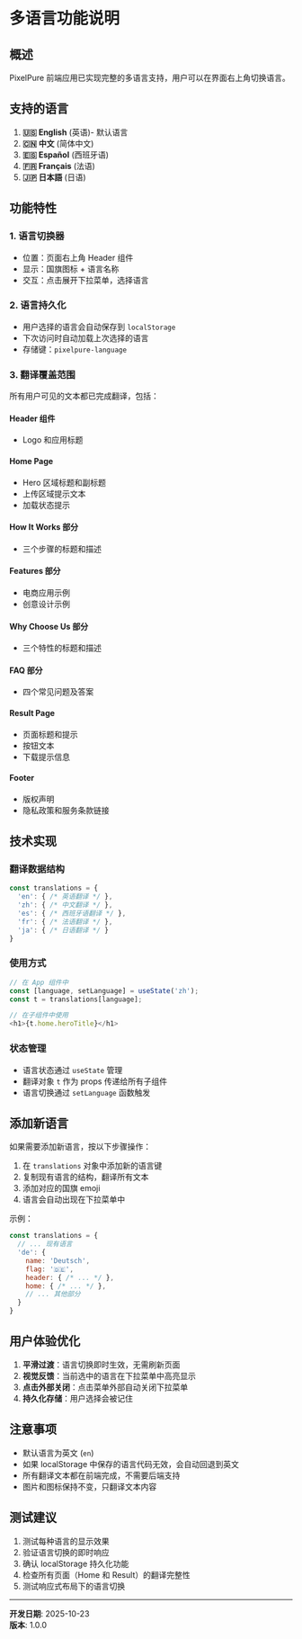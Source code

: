 # 多语言功能说明

## 概述
PixelPure 前端应用已实现完整的多语言支持，用户可以在界面右上角切换语言。

## 支持的语言

1. **🇺🇸 English** (英语)- 默认语言
2. **🇨🇳 中文** (简体中文)
3. **🇪🇸 Español** (西班牙语)
4. **🇫🇷 Français** (法语)
5. **🇯🇵 日本語** (日语)

## 功能特性

### 1. 语言切换器
- 位置：页面右上角 Header 组件
- 显示：国旗图标 + 语言名称
- 交互：点击展开下拉菜单，选择语言

### 2. 语言持久化
- 用户选择的语言会自动保存到 `localStorage`
- 下次访问时自动加载上次选择的语言
- 存储键：`pixelpure-language`

### 3. 翻译覆盖范围
所有用户可见的文本都已完成翻译，包括：

#### Header 组件
- Logo 和应用标题

#### Home Page
- Hero 区域标题和副标题
- 上传区域提示文本
- 加载状态提示

#### How It Works 部分
- 三个步骤的标题和描述

#### Features 部分
- 电商应用示例
- 创意设计示例

#### Why Choose Us 部分
- 三个特性的标题和描述

#### FAQ 部分
- 四个常见问题及答案

#### Result Page
- 页面标题和提示
- 按钮文本
- 下载提示信息

#### Footer
- 版权声明
- 隐私政策和服务条款链接

## 技术实现

### 翻译数据结构
```javascript
const translations = {
  'en': { /* 英语翻译 */ },
  'zh': { /* 中文翻译 */ },
  'es': { /* 西班牙语翻译 */ },
  'fr': { /* 法语翻译 */ },
  'ja': { /* 日语翻译 */ }
}
```

### 使用方式
```javascript
// 在 App 组件中
const [language, setLanguage] = useState('zh');
const t = translations[language];

// 在子组件中使用
<h1>{t.home.heroTitle}</h1>
```

### 状态管理
- 语言状态通过 `useState` 管理
- 翻译对象 `t` 作为 props 传递给所有子组件
- 语言切换通过 `setLanguage` 函数触发

## 添加新语言

如果需要添加新语言，按以下步骤操作：

1. 在 `translations` 对象中添加新的语言键
2. 复制现有语言的结构，翻译所有文本
3. 添加对应的国旗 emoji
4. 语言会自动出现在下拉菜单中

示例：
```javascript
const translations = {
  // ... 现有语言
  'de': {
    name: 'Deutsch',
    flag: '🇩🇪',
    header: { /* ... */ },
    home: { /* ... */ },
    // ... 其他部分
  }
}
```

## 用户体验优化

1. **平滑过渡**：语言切换即时生效，无需刷新页面
2. **视觉反馈**：当前选中的语言在下拉菜单中高亮显示
3. **点击外部关闭**：点击菜单外部自动关闭下拉菜单
4. **持久化存储**：用户选择会被记住

## 注意事项

- 默认语言为英文 (`en`)
- 如果 localStorage 中保存的语言代码无效，会自动回退到英文
- 所有翻译文本都在前端完成，不需要后端支持
- 图片和图标保持不变，只翻译文本内容

## 测试建议

1. 测试每种语言的显示效果
2. 验证语言切换的即时响应
3. 确认 localStorage 持久化功能
4. 检查所有页面（Home 和 Result）的翻译完整性
5. 测试响应式布局下的语言切换

---

**开发日期**: 2025-10-23  
**版本**: 1.0.0

